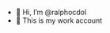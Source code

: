 - 👋 Hi, I’m @ralphocdol
- 👀 This is my work account

<!---
rocdolvelox/rocdolvelox is a ✨ special ✨ repository because its `README.md` (this file) appears on your GitHub profile.
You can click the Preview link to take a look at your changes.
--->
